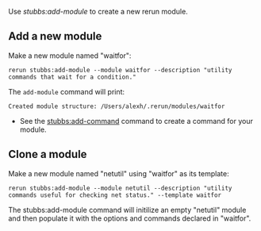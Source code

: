 Use *stubbs:add-module* to create a new rerun module.

Add a new module
----------------

Make a new module named "waitfor":

    rerun stubbs:add-module --module waitfor --description "utility commands that wait for a condition."

The `add-module` command will print:

    Created module structure: /Users/alexh/.rerun/modules/waitfor

* See the [stubbs:add-command](../add-command/index.html) command to create a 
command for your module.

Clone a module
--------------

Make a new module named "netutil" using "waitfor" as its template:

    rerun stubbs:add-module --module netutil --description "utility commands useful for checking net status." --template waitfor

The stubbs:add-module command will initilize an empty "netutil"
module and then populate it with the options and commands
declared in "waitfor".
